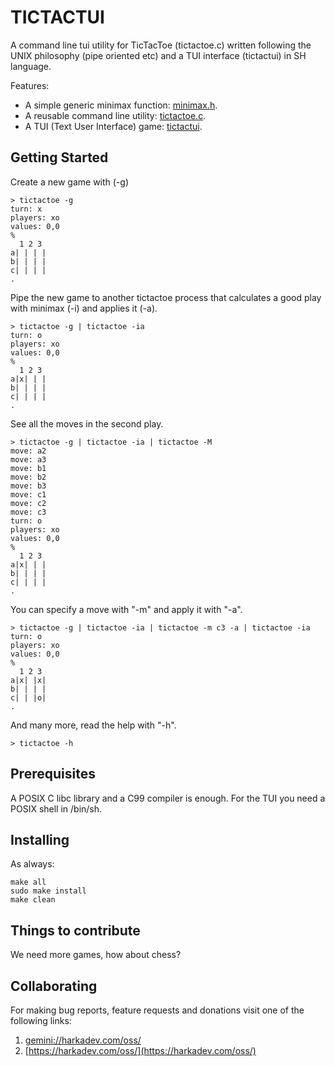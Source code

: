 # TICTACTUI

A command line tui utility for TicTacToe (tictactoe.c) written
following the UNIX philosophy (pipe oriented etc) and a TUI
interface (tictactui) in SH language.

Features:

- A simple generic minimax function: [minimax.h](./minimax.h).
- A reusable command line utility: [tictactoe.c](./tictactoe.c).
- A TUI (Text User Interface) game: [tictactui](./tictactui).

## Getting Started

Create a new game with (-g)

    > tictactoe -g
    turn: x
    players: xo
    values: 0,0
    %
      1 2 3
    a| | | |
    b| | | |
    c| | | |
    .

Pipe the new game to another tictactoe process that calculates a
good play with minimax (-i) and applies it (-a).

    > tictactoe -g | tictactoe -ia
    turn: o
    players: xo
    values: 0,0
    %
      1 2 3
    a|x| | |
    b| | | |
    c| | | |
    .

See all the moves in the second play.

    > tictactoe -g | tictactoe -ia | tictactoe -M
    move: a2
    move: a3
    move: b1
    move: b2
    move: b3
    move: c1
    move: c2
    move: c3
    turn: o
    players: xo
    values: 0,0
    %
      1 2 3 
    a|x| | |
    b| | | |
    c| | | |
    .

You can specify a move with "-m" and apply it with "-a".

    > tictactoe -g | tictactoe -ia | tictactoe -m c3 -a | tictactoe -ia
    turn: o
    players: xo
    values: 0,0
    %
      1 2 3
    a|x| |x|
    b| | | |
    c| | |o|
    .

And many more, read the help with "-h".

    > tictactoe -h

## Prerequisites

A POSIX C libc library and a C99 compiler is enough. For the TUI you
need a POSIX shell in /bin/sh.

## Installing

As always:

    make all
    sudo make install
    make clean

## Things to contribute

We need more games, how about chess?

## Collaborating

For making bug reports, feature requests and donations visit
one of the following links:

1. [gemini://harkadev.com/oss/](gemini://harkadev.com/oss/)
2. [https://harkadev.com/oss/](https://harkadev.com/oss/)
